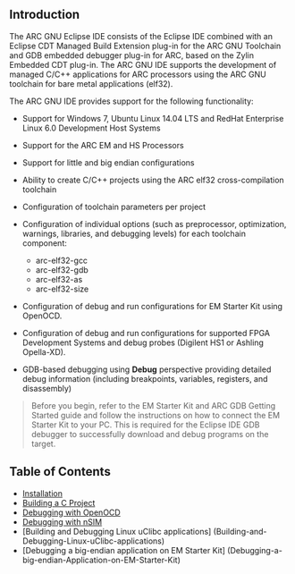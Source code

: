 Introduction
------------

The ARC GNU Eclipse IDE consists of the Eclipse IDE combined with an Eclipse
CDT Managed Build Extension plug-in for the ARC GNU Toolchain and GDB embedded
debugger plug-in for ARC, based on the Zylin Embedded CDT plug-in.  The ARC GNU
IDE supports the development of managed C/C++ applications for ARC processors
using the ARC GNU toolchain for bare metal applications (elf32).

The ARC GNU IDE provides support for the following functionality:

* Support for Windows 7, Ubuntu Linux 14.04 LTS and RedHat Enterprise Linux 6.0
Development Host Systems

* Support for the ARC EM and HS Processors

* Support for little and big endian configurations

* Ability to create C/C++ projects using the ARC elf32 cross-compilation
 toolchain

* Configuration of toolchain parameters per project

* Configuration of individual options (such as preprocessor, optimization, warnings, libraries, and debugging levels) for each toolchain component:
	+ arc-elf32-gcc
	+ arc-elf32-gdb
	+ arc-elf32-as
	+ arc-elf32-size

* Configuration of debug and run configurations for EM Starter Kit using
 OpenOCD.

* Configuration of debug and run configurations for supported FPGA Development
 Systems and debug probes (Digilent HS1 or Ashling Opella-XD).

* GDB-based debugging using  **Debug**  perspective providing detailed debug
 information (including breakpoints, variables, registers, and disassembly)

> Before you begin, refer to the EM Starter Kit and ARC GDB Getting Started
> guide and follow the instructions on how to connect the EM Starter Kit to
> your PC. This is required for the Eclipse IDE GDB debugger to successfully
> download and debug programs on the target.


Table of Contents
-----------------

* [Installation](Installation)
* [Building a C Project](Building-a-C-Project)
* [Debugging with OpenOCD](Debugging-with-OpenOCD)
* [Debugging with nSIM](Debugging-with-nSIM)
* [Building and Debugging Linux uClibc applications]
  (Building-and-Debugging-Linux-uClibc-applications)
* [Debugging a big-endian application on EM Starter Kit]
  (Debugging-a-big-endian-Application-on-EM-Starter-Kit)

